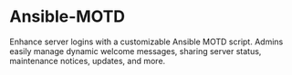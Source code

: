 # Ansible-MOTD
Enhance server logins with a customizable Ansible MOTD script. Admins easily manage dynamic welcome messages, sharing server status, maintenance notices, updates, and more.
